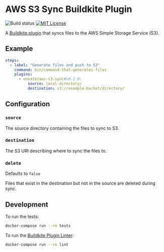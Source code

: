 # AWS S3 Sync Buildkite Plugin

![Build status](https://badge.buildkite.com/39a2058c81ac115411ffaa5f902b15c5c6afd425ce2194c371.svg?branch=main)
[![MIT License](https://img.shields.io/badge/License-MIT-brightgreen.svg)](LICENSE)

A [Buildkite plugin] that syncs files to the AWS Simple Storage Service (S3).

## Example

```yml
steps:
  - label: "Generate files and push to S3"
    command: bin/command-that-generates-files
    plugins:
      - envato/aws-s3-sync#v0.1.0:
          source: local-directory/
          destination: s3://example-bucket/directory/
```

## Configuration

### `source`

The source directory containing the files to sync to S3.

### `destination`

The S3 URI describing where to sync the files to.

### `delete`

Defaults to `false`

Files that exist in the destination but not in the source are deleted during sync.

## Development

To run the tests:

```sh
docker-compose run --rm tests
```

To run the [Buildkite Plugin Linter]:

```sh
docker-compose run --rm lint
```

[Buildkite plugin]: https://buildkite.com/docs/agent/v3/plugins
[Buildkite Plugin Linter]: https://github.com/buildkite-plugins/buildkite-plugin-linter
